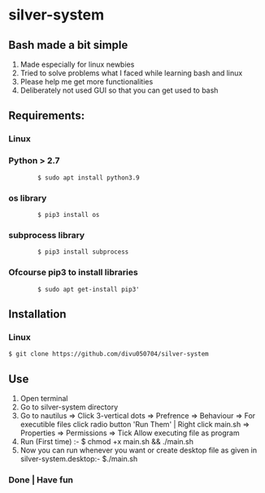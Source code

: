 # silver-system
## Bash made a bit simple
1. Made especially for linux newbies
2. Tried to solve problems what I faced while learning bash and linux
3. Please help me get more functionalities
4. Deliberately not used GUI so that you can get used to bash

## Requirements:
### Linux
### Python > 2.7 
            $ sudo apt install python3.9
### os library 
            $ pip3 install os
### subprocess library 
            $ pip3 install subprocess
### Ofcourse pip3 to install libraries 
            $ sudo apt get-install pip3'
## Installation
### Linux
    $ git clone https://github.com/divu050704/silver-system
## Use 
1. Open terminal
2. Go to silver-system directory
3. Go to nautilus => Click 3-vertical dots => Prefrence => Behaviour => For executible files click radio button 'Run Them' | Right click main.sh => Properties => Permissions => Tick Allow executing file as program
4. Run (First time) :- $ chmod +x main.sh && ./main.sh
5. Now you can run whenever you want or create desktop file as given in silver-system.desktop:- $./main.sh
### Done | Have fun 
